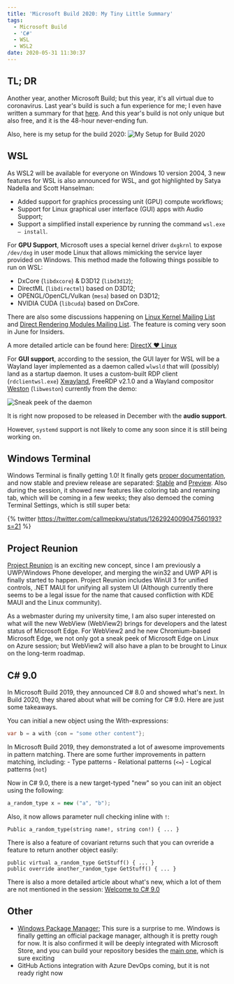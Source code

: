 ```yaml
---
title: 'Microsoft Build 2020: My Tiny Little Summary'
tags:
  - Microsoft Build
  - 'C#'
  - WSL
  - WSL2
date: 2020-05-31 11:30:37
---
```



## TL; DR

Another year, another Microsoft Build; but this year, it's all virtual due to coronavirus. Last year's build is such a fun experience for me; I even have written a summary for that [here](https://patrickwu.space/2019/05/10/build-2019/). And this year's build is not only unique but also free, and it is the 48-hour never-ending fun.

Also, here is my setup for the build 2020: 
![My Setup for Build 2020](https://cdn.patrickwu.space/posts/dev/build-2020-setup.jpeg)

## WSL

As WSL2 will be available for everyone on Windows 10 version 2004, 3 new features for WSL is also announced for WSL, and got highlighted by Satya Nadella and Scott Hanselman:

- Added support for graphics processing unit (GPU) compute workflows;
- Support for Linux graphical user interface (GUI) apps with Audio Support;
- Support a simplified install experience by running the command `wsl.exe – install`. 


For **GPU Support**, Microsoft uses a special kernel driver `dxgkrnl` to expose `/dev/dxg` in user mode Linux that allows mimicking the service layer provided on Windows. This method made the following things possible to run on WSL:
- DxCore (`libdxcore`) & D3D12 (`libd3d12`);
- DirectML (`libdirectml`) based on D3D12;
- OPENGL/OpenCL/Vulkan (`mesa`) based on D3D12;
- NVIDIA CUDA (`libcuda`) based on DxCore.

There are also some discussions happening on [Linux Kernel Mailing List](https://lkml.org/lkml/2020/5/19/742) and [Direct Rendering Modules Mailing List](https://lists.freedesktop.org/archives/dri-devel/2020-May/266629.html). The feature is coming very soon in June for Insiders.

A more detailed article can be found here: [DirectX ❤ Linux](https://devblogs.microsoft.com/directx/directx-heart-linux/)

For **GUI support**, according to the session, the GUI layer for WSL will be a Wayland layer implemented as a daemon called `wlwsld` that will (possibly) land as a startup daemon. It uses a custom-built RDP client (`rdclientwsl.exe`) [Xwayland](https://wayland.freedesktop.org/xserver.html), FreeRDP v2.1.0 and a Wayland compositor [Weston](https://github.com/wayland-project/weston) (`libweston`) currently from the demo:

![Sneak peek of the daemon](https://cdn.patrickwu.space/posts/dev/build-2020-wsl-wayland-gui.png)

It is right now proposed to be released in December with the **audio support**.

However, `systemd` support is not likely to come any soon since it is still being working on.

## Windows Terminal

Windows Terminal is finally getting 1.0! It finally gets [proper documentation](https://aka.ms/terminal-docs), and now stable and preview release are separated: [Stable](https://aka.ms/terminal) and [Preview](https://aka.ms/terminal-preview). Also during the session, it showed new features like coloring tab and renaming tab, which will be coming in a few weeks; they also demoed the coming Terminal Settings, which is still super beta:

{% twitter https://twitter.com/callmepkwu/status/1262924009047560193?s=21 %}

## Project Reunion

[Project Reunion](https://github.com/microsoft/ProjectReunion) is an exciting new concept, since I am previously a UWP/Windows Phone developer, and merging the win32 and UWP API is finally started to happen. Project Reunion includes WinUI 3 for unified controls, .NET MAUI for unifying all system UI (Although currently there seems to be a legal issue for the name that caused confliction with KDE MAUI and the Linux community).

As a webmaster during my university time, I am also super interested on what will the new WebView (WebView2) brings for developers and the latest status of Microsoft Edge. For WebView2 and he new Chromium-based Microsoft Edge, we not only got a sneak peek of Microsoft Edge on Linux on Azure session; but WebView2 will also have a plan to be brought to Linux on the long-term roadmap.

## C# 9.0

In Microsoft Build 2019, they announced C# 8.0 and showed what's next. In Build 2020, they shared about what will be coming for C# 9.0. Here are just some takeaways.

You can initial a new object using the With-expressions:

```csharp
var b = a with {con = "some other content"};
```


In Microsoft Build 2019, they demonstrated a lot of awesome improvements in pattern matching. There are some further improvements in pattern matching, including: 
    - Type patterns
    - Relational patterns (`<=`)
    - Logical patterns (`not`)

Now in C# 9.0, there is a new target-typed "new" so you can init an object using the following:

```csharp
a_random_type x = new ("a", "b");
```

Also, it now allows parameter null checking inline with `!`:

```sharp
Public a_random_type(string name!, string con!) { ... }
```

There is also a feature of covariant returns such that you can ovreride a feature to return another object easily:

```sharp
public virtual a_random_type GetStuff() { ... }
public override another_random_type GetStuff() { ... }
```

There is also a more detailed article about what's new, which a lot of them are not mentioned in the session: [Welcome to C# 9.0](https://devblogs.microsoft.com/dotnet/welcome-to-c-9-0/)

## Other 

- [Windows Package Manager](https://github.com/microsoft/winget-cli); This sure is a surprise to me. Windows is finally getting an official package manager, although it is pretty rough for now. It is also confirmed it will be deeply integrated with Microsoft Store, and you can build your repository besides the [main one](https://github.com/microsoft/winget-pkgs), which is sure exciting
- GitHub Actions integration with Azure DevOps coming, but it is not ready right now

